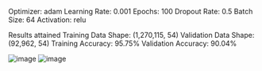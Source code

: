 
Optimizer: adam
Learning Rate: 0.001
Epochs: 100
Dropout Rate: 0.5
Batch Size: 64
Activation: relu

Results attained 
Training Data Shape: (1,270,115, 54)
Validation Data Shape: (92,962, 54)
Training Accuracy: 95.75%
Validation Accuracy: 90.04%


![image](https://github.com/user-attachments/assets/730760fc-939f-4381-974f-cbb94b3f86ea)
![image](https://github.com/user-attachments/assets/ef91b7d3-6557-4f71-86a2-d19ae760deab)
